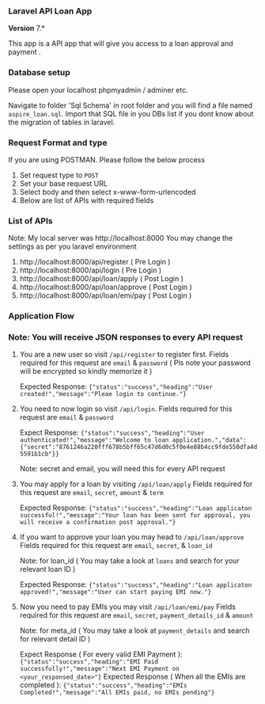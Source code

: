 ### **Laravel API Loan App**

**Version** 7.*

This app is a API app that will give you access to a loan approval and payment .

### **Database setup**

Please open your localhost phpmyadmin / adminer etc.

Navigate to folder 'Sql Schema' in root folder and you will find a file named `aspire_loan.sql`. Import that SQL file in you DBs list if you dont know about the migration of tables in laravel. 

### **Request Format and type**

If you are using POSTMAN. Please follow the below process

1. Set request type to `POST`
2. Set your base request URL
3. Select body and then select x-www-form-urlencoded
4. Below are list of APIs with required fields

### **List of APIs**

Note: My local server was http://localhost:8000 You may change the settings as per you laravel environment

1. http://localhost:8000/api/register ( Pre Login )
2. http://localhost:8000/api/login ( Pre Login )
3. http://localhost:8000/api/loan/apply ( Post Login )
4. http://localhost:8000/api/loan/approve ( Post Login )
5. http://localhost:8000/api/loan/emi/pay ( Post Login )

### **Application Flow**

### **Note: You will receive JSON responses to every API request**

1. You are a new user so visit `/api/register` to register first. Fields required for this request are `email` & `password` ( Pls note your password will be encrypted so kindly memorize it )

    Expected Response: `{"status":"success","heading":"User created!","message":"Pleae login to continue."}`

2. You need to now login so visit `/api/login`. Fields required for this request are `email` & `password`

    Expect Response: `{"status":"success","heading":"User authenticated!","message":"Welcome to loan application.","data":{"secret":"8761246a220fff678b5bff65c47d6d0c5f0e4e88b4cc9fde550dfa4d5591b1cb"}}`

    Note: secret and email, you will need this for every API request

3. You may apply for a loan by visiting `/api/loan/apply` Fields required for this request are `email`, `secret`, `amount` & `term`

    Expected Response: `{"status":"success","heading":"Loan applicaton successful!","message":"Your loan has been sent for approval, you will receive a confirmation post approval."}`

4. If you want to approve your loan you may head to `/api/loan/approve` Fields required for this request are `email`, `secret`, & `loan_id`

    Note: for loan_id ( You may take a look at `loans` and search for your relevant loan ID )

    Expected Response: `{"status":"success","heading":"Loan applicaton approved!","message":"User can start paying EMI now."}`

5. Now you need to pay EMIs you may visit `/api/loan/emi/pay` Fields required for this request are `email`, `secret`, `payment_details_id` & `amount`

    Note: for meta_id ( You may take a look at `payment_details` and search for relevant detail ID  )

    Expect Response ( For every valid EMI Payment ): `{"status":"success","heading":"EMI Paid successfully!","message":"Next EMI Payment on <your_responsed_date>"}`
    Expected Response ( When all the EMIs are completed ): `{"status":"success","heading":"EMIs Completed!","message":"All EMIs paid, no EMIs pending"}`